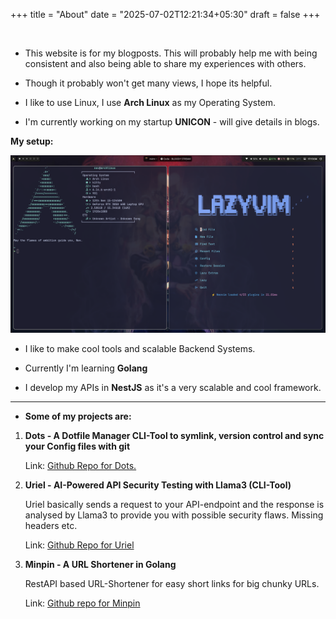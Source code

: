 +++
title = "About"
date = "2025-07-02T12:21:34+05:30"
draft = false
+++

</br>

-  This website is for my blogposts. This will probably help me with being consistent and also being 
able to share my experiences with others.

- Though it probably won't get many views, I hope its helpful.

- I like to use Linux, I use **Arch Linux** as my Operating System.

- I'm currently working on my startup **UNICON** - will give details in blogs.

**My setup:** 

![alt text](../images/archsetup.png)

- I like to make cool tools and scalable Backend Systems.

- Currently I'm learning **Golang**

- I develop my APIs in **NestJS** as it's a very scalable and cool framework.
---
- **Some of my projects are:** 

1. **Dots - A Dotfile Manager CLI-Tool to symlink, version control and sync your
Config files with git**

    Link: [Github Repo for Dots.](https://github.com/Ethics03/Dots)

2. **Uriel - AI-Powered API Security Testing with Llama3 (CLI-Tool)**

    Uriel basically sends a request to your API-endpoint and the response
    is analysed by Llama3 to provide you with possible security flaws.
    Missing headers etc.

    Link: [Github Repo for Uriel](https://github.com/Ethics03/Uriel)

3. **Minpin - A URL Shortener in Golang**

    RestAPI based URL-Shortener for easy short links for big chunky URLs.

    Link: [Github repo for Minpin](https://github.com/Ethics03/Minpin)



